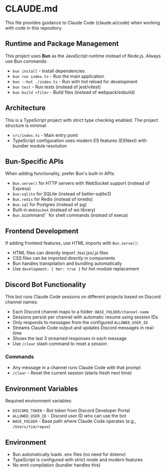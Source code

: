 # CLAUDE.md

This file provides guidance to Claude Code (claude.ai/code) when working with code in this repository.

## Runtime and Package Management

This project uses **Bun** as the JavaScript runtime instead of Node.js. Always use Bun commands:

- `bun install` - Install dependencies
- `bun run index.ts` - Run the main application
- `bun --hot ./index.ts` - Run with hot reload for development
- `bun test` - Run tests (instead of jest/vitest)
- `bun build <file>` - Build files (instead of webpack/esbuild)

## Architecture

This is a TypeScript project with strict type checking enabled. The project structure is minimal:
- `src/index.ts` - Main entry point
- TypeScript configuration uses modern ES features (ESNext) with bundler module resolution

## Bun-Specific APIs

When adding functionality, prefer Bun's built-in APIs:
- `Bun.serve()` for HTTP servers with WebSocket support (instead of Express)
- `bun:sqlite` for SQLite (instead of better-sqlite3)
- `Bun.redis` for Redis (instead of ioredis)  
- `Bun.sql` for Postgres (instead of pg)
- Built-in `WebSocket` (instead of ws library)
- `Bun.$`command`` for shell commands (instead of execa)

## Frontend Development

If adding frontend features, use HTML imports with `Bun.serve()`:
- HTML files can directly import .tsx/.jsx/.js files
- CSS files can be imported directly in components
- Bun handles transpilation and bundling automatically
- Use `development: { hmr: true }` for hot module replacement

## Discord Bot Functionality

This bot runs Claude Code sessions on different projects based on Discord channel names:

- Each Discord channel maps to a folder: `BASE_FOLDER/channel-name`
- Sessions persist per channel with automatic resume using session IDs
- Only responds to messages from the configured `ALLOWED_USER_ID`
- Streams Claude Code output and updates Discord messages in real-time
- Shows the last 3 streamed responses in each message
- Use `/clear` slash command to reset a session

### Commands
- Any message in a channel runs Claude Code with that prompt
- `/clear` - Reset the current session (starts fresh next time)

## Environment Variables

Required environment variables:
- `DISCORD_TOKEN` - Bot token from Discord Developer Portal
- `ALLOWED_USER_ID` - Discord user ID who can use the bot
- `BASE_FOLDER` - Base path where Claude Code operates (e.g., `/Users/tim/repos`)

## Environment

- Bun automatically loads .env files (no need for dotenv)
- TypeScript is configured with strict mode and modern features
- No emit compilation (bundler handles this)